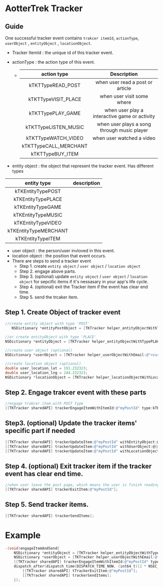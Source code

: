 # AotterTrek Tracker



## Guide

One successful tracker event contains `trakcer itemId`, `actionType`, `userObject` , `entityObject` , `locationObject`.

- Tracker ItemId : the unique id of this tracker event.

- actionType : the action type of this event.

  - |      action type      |                  Description                  |
    | :-------------------: | :-------------------------------------------: |
    |   kTKTTypeREAD_POST   |       when user read a post or article        |
    |  kTKTTypeVISIT_PLACE  |          when user visit some where           |
    |   kTKTTypePLAY_GAME   | when user play a interactive game or activity |
    | kTKTTypeLISTEN_MUSIC  |  when user plays a song through music player  |
    |  kTKTTypeWATCH_VIDEO  |           when user watched a video           |
    | kTKTTypeCALL_MERCHANT |                                               |
    |   kTKTTypeBUY_ITEM    |                                               |

- entity object : the object that represent the tracker event. Has different types

|      entity type      | description |
| :-------------------: | :---------: |
|   kTKEntityTypePOST   |             |
|  kTKEntityTypePLACE   |             |
|   kTKEntityTypeGAME   |             |
|  kTKEntityTypeMUSIC   |             |
|  kTKEntityTypeVIDEO   |             |
| kTKEntityTypeMERCHANT |             |
|   kTKEntityTypeITEM   |             |

- user object : the person/user invloved in this event.
- location object : the position that event occurs.
- There are steps to send a tracker event
  - Step 1. create `entity object` / `user object` / `location object` 
  - Step 2. engage above parts.
  - Step 3. (optional) update `entity object` / `user object` / `location object` for sepcific items if it's nessasary in your app's life cycle.
  - Step 4. (optional) exit the Tracker item if the event has clear end time.
  - Step 5. send the trcaker item.



## Step 1. Create Object of tracker event

```objective-c
//create entity object with type 'POST'
   NSDictionary *entityPostObject = [TKTracker helper_entityObjectWithTypePOST:@"myPostId" title:@"post title" url:@"http://agirls.aotter.net" tags:nil categories:@[@"news"] reference:nil publishedDate:nil imageUrl:nil author:@"F.D.KKK" meta:@{@"something": @"ffff"}];
   
//or create entityObject with type 'PLACE'
NSDictionary *entityObject = [TKTracker helper_entityObjectWithTypePLACE:[NSString stringWithFormat:@"myPlaceEntityId"] title:@"Taipei" url:@"" tags:@[@"city",@"play",@"Taiwan"] categories:@[@"travel"] address:@"New Taipei City" lat:102.333 lng:63.333 meta:@{@"A": @"how do you turn this on?",@"address": @"new address shoud not be seen"}];

//create user object (optional)
NSDictionary *userObject = [TKTracker helper_userObjectWithEmail:@"<current_user_email>" phone:@"<current_user_phone>" fbId:@"<current_user_fbId>" gender:@"<F or M for current User>" birthday:[NSDate date] addtionalMeta:nil];

//create location object (optional)
double user_location_lat = 191.232323;
double user_location_lng = 244.232323;
NSDictionary *locationObject = [TKTracker helper_locationObjectWithLocationId:@"<your_location_id>" title:nil url:@"" categories:@[@"user_location"] address:nil lat:user_location_lat lng:user_location_lng additonalMeta:nil];

```

## Step 2. Engage trakcer event with these parts

```objective-c
//engage trakcer item with POST type
[[TKTracker sharedAPI] trackerEngageItemWithItemId:@"myPostId" type:kTKTTypeREAD_POST userObject:userObject entityObject:entityObject locationObject:locationObject];
```

## Step3. (optional) Update the tracker items' specific part if needed

```objective-c
[[TKTracker sharedAPI] trackerUpdateItem:@"myPostId" withEntityObject:@{@"foo":@"bar"}];
[[TKTracker sharedAPI] trackerUpdateItem:@"myPostId" withUserObject:@{@"foo":@"bar"}];
[[TKTracker sharedAPI] trackerUpdateItem:@"myPostId" withLocationObject:@{@"foo":@"bar"}];
```

## Step 4. (optional) Exit tracker item if the tracker event has clear end time.

```objective-c
//when user leave the post page, which means the user is finish reading the post
[[TKTracker sharedAPI] trackerExitItem:@"myPostId"];
```

## Step 5. Send tracker items.

```objective-c
[[TKTracker sharedAPI] trackerSendItems];        
```

# Example

```objective-c
-(void)engageItemAndSend{
    NSDictionary *entityObject = [TKTracker helper_entityObjectWithTypePOST:@"myPostId" title:@"post title" url:@"http://agirls.aotter.net" tags:nil categories:@[@"news"] reference:nil publishedDate:nil imageUrl:nil author:nil];
    NSDictionary *userObject = [TKTracker helper_userObjectWithEmail:@"my@email.net" phone:@"0922333444" fbId:@"" gender:@"M" birthday:@"1999/05/02" addtionalMeta:nil];
    [[TKTracker sharedAPI] trackerEngageItemWithItemId:@"myPostId" type:kTKTTypeREAD_POST userObject:userObject entityObject:entityObject locationObject:nil];
    dispatch_after(dispatch_time(DISPATCH_TIME_NOW, (int64_t)(2 * NSEC_PER_SEC)), dispatch_get_main_queue(), ^{
        [[TKTracker sharedAPI] tTrackerExitItem:@"myPostId"];
        [[TKTracker sharedAPI] trackerSendItems];
    });
```